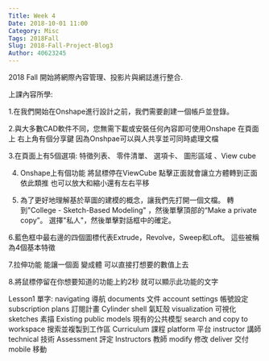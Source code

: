```yaml
---
Title: Week 4
Date: 2018-10-01 11:00
Category: Misc
Tags: 2018Fall
Slug: 2018-Fall-Project-Blog3
Author: 40623245
---
```


2018 Fall 開始將網際內容管理、投影片與網誌進行整合.

<!-- PELICAN_END_SUMMARY -->

上課內容所學:

1.在我們開始在Onshape進行設計之前，我們需要創建一個帳戶並登錄。

2.與大多數CAD軟件不同，您無需下載或安裝任何內容即可使用Onshape 
在頁面上 右上角有個分享鍵 因為Onshpae可以與人共享並可同時處理文檔

3.在頁面上有5個選項: 特徵列表、 零件清單、 選項卡、 圖形區域 、View cube

4. Onshape上有個功能 將鼠標停在ViewCube 點擊正面就會讓立方體轉到正面 依此類推 也可以放大和縮小還有左右平移

5. 為了更好地理解基於草圖的建模的概念，讓我們先打開一個文檔。
轉到"College - Sketch-Based Modeling" ，然後單擊頂部的“Make a private copy”。
選擇"私人"，然後單擊對話框中的確定。

6.藍色框中最右邊的四個圖標代表Extrude，Revolve，Sweep和Loft。 這些被稱為4個基本特徵

7.拉伸功能 能讓一個面 變成體 可以直接打想要的數值上去

8.將鼠標停留在你想要知道的功能上約2秒 就可以顯示此功能的文字

Lesson1 單字:   navigating 導航    documents 文件
account settings 帳號設定              subscription plans 訂閱計畫
Cylinder shell 氣缸殼                         visualization 可視化
sketches 素描                                         Existing public models 現有的公共模型
search and copy to workspace 搜索並複製到工作區
Curriculum 課程                                   platform 平台
instructor 講師                                      technical 技術
Assessment 評定                                 Instructors 教師
modify 修改                                            deliver 交付
mobile 移動
